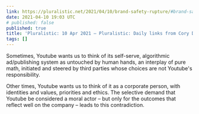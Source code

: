 ```yaml
---
link: https://pluralistic.net/2021/04/10/brand-safety-rupture/#brand-safety
date: 2021-04-10 19:03 UTC
# published: false
published: true
title: 'Pluralistic: 10 Apr 2021 – Pluralistic: Daily links from Cory Doctorow'
tags: []
---
```


Sometimes, Youtube wants us to think of its self-serve, algorithmic ad/publishing system as untouched by human hands, an interplay of pure math, initiated and steered by third parties whose choices are not Youtube's responsibility.

Other times, Youtube wants us to think of it as a corporate person, with identities and values, priorities and ethics. The selective demand that Youtube be considered a moral actor – but only for the outcomes that reflect well on the company – leads to this contradiction.

